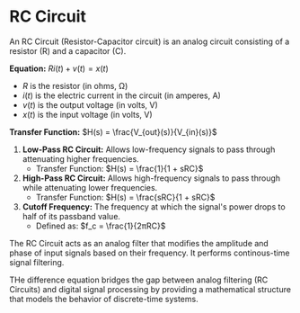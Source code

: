 # RC Circuit
An RC Circuit (Resistor-Capacitor circuit) is an analog circuit consisting of a resistor (R) and a capacitor (C).

**Equation:** $Ri(t) + v(t) = x(t)$
- $R$ is the resistor (in ohms, Ω)
- $i(t)$ is the electric current in the circuit (in amperes, A)
- $v(t)$ is the output voltage (in volts, V)
- $x(t)$ is the input voltage (in volts, V)

**Transfer Function:** $H(s) = \frac{V_{out}(s)}{V_{in}(s)}$

1. **Low-Pass RC Circuit:** Allows low-frequency signals to pass through attenuating higher frequencies.
   - Transfer Function:
     $H(s) = \frac{1}{1 + sRC}$
2. **High-Pass RC Circuit:** Allows high-frequency signals to pass through while attenuating lower frequencies.
   - Transfer Function:
     $H(s) = \frac{sRC}{1 + sRC}$
3. **Cutoff Frequency:** The frequency at which the signal's power drops to half of its passband value.
   - Defined as:
     $f_c = \frac{1}{2πRC}$

The RC Circuit acts as an analog filter that modifies the amplitude and phase of input signals based on their frequency. It performs continous-time signal filtering.

THe difference equation bridges the gap between analog filtering (RC Circuits) and digital signal processing by providing a mathematical structure that models the behavior of discrete-time systems.
